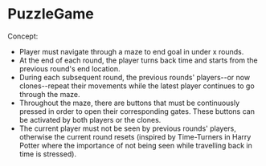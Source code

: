 # PuzzleGame

Concept: 
- Player must navigate through a maze to end goal in under x rounds.
- At the end of each round, the player turns back time and starts from the previous round's end location.
- During each subsequent round, the previous rounds' players--or now clones--repeat their movements while the latest player continues to go through the maze.
- Throughout the maze, there are buttons that must be continuously pressed in order to open their corresponding gates. These buttons can be activated by both players or the clones.
- The current player must not be seen by previous rounds' players, otherwise the current round resets (inspired by Time-Turners in Harry Potter where the importance of not being seen while travelling back in time is stressed).
